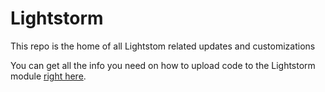 # Lightstorm
This repo is the home of all Lightstom related updates and customizations

You can get all the info you need on how to upload code to the Lightstorm module [right here](https://docs.wixstatic.com/ugd/c4fbdb_b740d130c69c4ee8b25ab41e4886e923.pdf).

